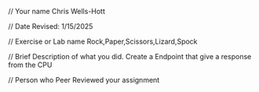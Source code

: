 // Your name 
Chris Wells-Hott

 // Date Revised: 
 1/15/2025

 // Exercise or Lab name 
 Rock,Paper,Scissors,Lizard,Spock

 // Brief Description of what you did. 
 Create a Endpoint that give a response from the CPU 

// Person who Peer Reviewed your assignment
